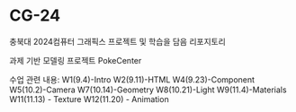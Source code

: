 # CG-24
충북대 2024컴퓨터 그래픽스 프로젝트 및 학습을 담음 리포지토리

과제 기반 모델링 프로젝트
PokeCenter

수업 관련 내용: 
W1(9.4)-Intro
W2(9.11)-HTML
W4(9.23)-Component
W5(10.2)-Camera
W7(10.14)-Geometry
W8(10.21)-Light
W9(11.4)-Materials
W11(11.13) - Texture
W12(11.20) - Animation
